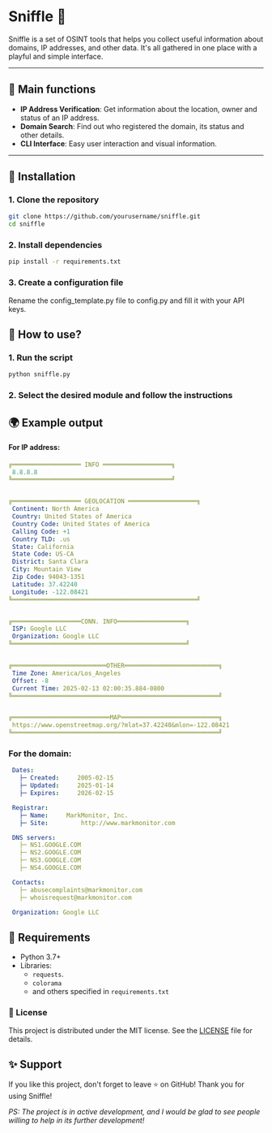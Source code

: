 # Sniffle 🐾


Sniffle is a set of OSINT tools that helps you collect useful information about domains, IP addresses, and other data. It's all gathered in one place with a playful and simple interface.

---

## 🚀 Main functions

- **IP Address Verification**: Get information about the location, owner and status of an IP address.
- **Domain Search**: Find out who registered the domain, its status and other details.
- **CLI Interface**: Easy user interaction and visual information.

---

## 📂 Installation

### 1. Clone the repository

```bash
git clone https://github.com/yourusername/sniffle.git
cd sniffle
```

### 2. Install dependencies

```bash
pip install -r requirements.txt
```

### 3. Create a configuration file

Rename the config_template.py file to config.py and fill it with your API keys.

## 🧭 How to use?

### 1. Run the script
```bash
python sniffle.py
```

### 2. Select the desired module and follow the instructions

## 🌍 Example output

#### For IP address:

```yaml
╔═══════════════════ INFO ═══════════════════╗
 8.8.8.8
╚════════════════════════════════════════════╝


╔═══════════════════ GEOLOCATION ═══════════════════╗
 Continent: North America
 Country: United States of America
 Country Code: United States of America
 Calling Code: +1
 Country TLD: .us
 State: California
 State Code: US-CA
 District: Santa Clara
 City: Mountain View
 Zip Code: 94043-1351
 Latitude: 37.42240
 Longitude: -122.08421
╚═══════════════════════════════════════════════════╝


╔═══════════════════CONN. INFO═══════════════════╗
 ISP: Google LLC
 Organization: Google LLC
╚════════════════════════════════════════════════╝


╔══════════════════════════OTHER══════════════════════════╗
 Time Zone: America/Los_Angeles
 Offset: -8
 Current Time: 2025-02-13 02:00:35.884-0800
╚═════════════════════════════════════════════════════════╝


╔═══════════════════════════MAP═══════════════════════════╗
 https://www.openstreetmap.org/?mlat=37.42240&mlon=-122.08421
╚═════════════════════════════════════════════════════════╝
```

### For the domain:

```yaml
 Dates:
   ├─ Created:     2005-02-15
   ├─ Updated:     2025-01-14
   ├─ Expires:     2026-02-15

 Registrar:
   ├─ Name:     MarkMonitor, Inc.
   ├─ Site:         http://www.markmonitor.com

 DNS servers:
   ├─ NS1.GOOGLE.COM
   ├─ NS2.GOOGLE.COM
   ├─ NS3.GOOGLE.COM
   ├─ NS4.GOOGLE.COM

 Contacts:
   ├─ abusecomplaints@markmonitor.com
   ├─ whoisrequest@markmonitor.com

 Organization: Google LLC
 ```

## 🔧 Requirements

- Python 3.7+
- Libraries:
  - `requests`.
  - `colorama`
  - and others specified in `requirements.txt`

### 📄 License

This project is distributed under the MIT license. See the [LICENSE](site) file for details.

## ✨ Support
If you like this project, don't forget to leave ⭐ on GitHub! Thank you for using Sniffle!

*PS: The project is in active development, and I would be glad to see people willing to help in its further development!*